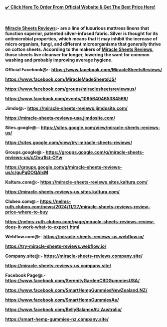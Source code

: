 <p><a href="https://getdeal24x7.com/miracle-sheets-buy">✔️ <strong>Click Here To Order From Official Website &amp; Get The Best Price Here!</strong></a></p>
<p>&nbsp;</p>
<p><strong><a href="https://getdeal24x7.com/miracle-sheets-buy">Miracle Sheets Reviews</a>:- are a line of luxurious mattress linens that function superior, patented silver-infused fabric. Silver is thought for its antimicrobial properties, which means that it may inhibit the increase of micro organism, fungi, and different microorganisms that generally thrive on cotton sheets. According to the makers of <a href="https://www.facebook.com/MiracleSheetsReviews/">Miracle Sheets Reviews</a>, those sheets live cleanser for longer, lowering the want for common washing and probably improving average hygiene.</strong></p>
<p><strong>Official Facebook@:- <a href="https://www.facebook.com/MiracleSheetsReviews/">https://www.facebook.com/MiracleSheetsReviews/</a></strong></p>
<p><strong><a href="https://www.facebook.com/MiracleMadeSheetsUS/">https://www.facebook.com/MiracleMadeSheetsUS/</a></strong></p>
<p><strong><a href="https://www.facebook.com/groups/miraclesheetsreviewsus/">https://www.facebook.com/groups/miraclesheetsreviewsus/</a></strong></p>
<p><strong><a href="https://www.facebook.com/events/1095640465384569/">https://www.facebook.com/events/1095640465384569/</a></strong></p>
<p><strong>Jimdo@:- <a href="https://miracle-sheets-reviews.jimdosite.com/">https://miracle-sheets-reviews.jimdosite.com/</a></strong></p>
<p><strong><a href="https://miracle-sheets-reviews-usa.jimdosite.com/">https://miracle-sheets-reviews-usa.jimdosite.com/</a></strong></p>
<p><strong>Sites.google@:- <a href="https://sites.google.com/view/miracle-sheets-reviews-us/">https://sites.google.com/view/miracle-sheets-reviews-us/</a></strong></p>
<p><strong><a href="https://sites.google.com/view/try-miracle-sheets-reviews/">https://sites.google.com/view/try-miracle-sheets-reviews/</a></strong></p>
<p><strong>Groups.google@:- <a href="https://groups.google.com/g/miracle-sheets-reviews-us/c/2vu1Ist-OYw">https://groups.google.com/g/miracle-sheets-reviews-us/c/2vu1Ist-OYw</a></strong></p>
<p><strong><a href="https://groups.google.com/g/miracle-sheets-reviews-us/c/guPqDOQAIxM">https://groups.google.com/g/miracle-sheets-reviews-us/c/guPqDOQAIxM</a></strong></p>
<p><strong>Kaltura.com@:- <a href="https://miracle-sheets-reviews.sites.kaltura.com/">https://miracle-sheets-reviews.sites.kaltura.com/</a></strong></p>
<p><strong><a href="https://miracle-sheets-reviews-us.sites.kaltura.com/">https://miracle-sheets-reviews-us.sites.kaltura.com/</a></strong></p>
<p><strong>Clubeo.com@:- <a href="https://nelms-ruth.clubeo.com/news/2024/11/27/miracle-sheets-reviews-review-price-where-to-buy">https://nelms-ruth.clubeo.com/news/2024/11/27/miracle-sheets-reviews-review-price-where-to-buy</a></strong></p>
<p><strong><a href="https://nelms-ruth.clubeo.com/page/miracle-sheets-reviews-review-does-it-work-what-to-expect.html">https://nelms-ruth.clubeo.com/page/miracle-sheets-reviews-review-does-it-work-what-to-expect.html</a></strong></p>
<p><strong>Webflow.com@:- <a href="https://miracle-sheets-reviews-us.webflow.io/">https://miracle-sheets-reviews-us.webflow.io/</a></strong></p>
<p><strong><a href="https://try-miracle-sheets-reviews.webflow.io/">https://try-miracle-sheets-reviews.webflow.io/</a></strong></p>
<p><strong>Company.site@:- <a href="https://miracle-sheets-reviews.company.site/">https://miracle-sheets-reviews.company.site/</a></strong></p>
<p><strong><a href="https://miracle-sheets-reviews-us.company.site/">https://miracle-sheets-reviews-us.company.site/</a></strong></p>
<p><strong>Facebook Page@:- <a href="https://www.facebook.com/SerenityGardenCBDGummiesUSA/">https://www.facebook.com/SerenityGardenCBDGummiesUSA/</a></strong></p>
<p><strong><a href="https://www.facebook.com/SmartHempGummiesNewZealand.NZ/">https://www.facebook.com/SmartHempGummiesNewZealand.NZ/</a></strong></p>
<p><strong><a href="https://www.facebook.com/SmartHempGummiesAu/">https://www.facebook.com/SmartHempGummiesAu/</a></strong></p>
<p><strong><a href="https://www.facebook.com/BellyBalanceAU.Australia/">https://www.facebook.com/BellyBalanceAU.Australia/</a></strong></p>
<p><strong><a href="https://smart-hemp-gummies-nz.company.site/">https://smart-hemp-gummies-nz.company.site/</a></strong></p>

